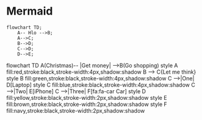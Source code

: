 # Mermaid

``` mermaid
flowchart TD;
    A-- Hlo -->B;
    A-->C;
    B-->D;
    C-->D;
    D-->E; 
```

flowchart TD
    A(Christmas)-- |Get money| -->B(Go shopping)
    style A fill:red,stroke:black,stroke-width:4px,shadow:shadow
    B --> C{Let me think}
    style B fill:green,stroke:black,stroke-width:4px,shadow:shadow
    C -->|One| D[Laptop]
    style C fill:blue,stroke:black,stroke-width:4px,shadow:shadow
    C -->|Two| E[iPhone]
    C -->|Three| F[fa:fa-car Car]
    style D fill:yellow,stroke:black,stroke-width:2px,shadow:shadow
    style E fill:brown,stroke:black,stroke-width:2px,shadow:shadow
    style F fill:navy,stroke:black,stroke-width:2px,shadow:shadow
